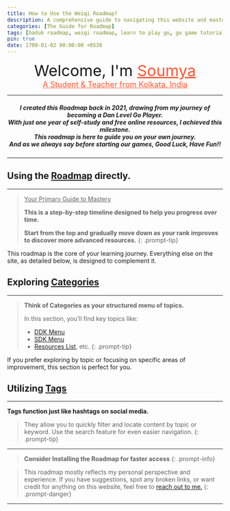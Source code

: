 ```yaml
---
title: How to Use the Weiqi Roadmap?
description: A comprehensive guide to navigating this website and mastering the game of Go.
categories: [The Guide for Roadmap]
tags: [baduk roadmap, weiqi roadmap, learn to play go, go game tutorial, the surrounding game]
pin: true
date: 1700-01-02 00:00:00 +0530
---
```


<div style="text-align: center">
  <div style="font-size: 36px">
    Welcome, I'm <a href="https://soumyak4.in/Experiences" style="color: #FF5733;"> Soumya</a> <br>
  </div>
  <u style="font-size: 18px; color: #FF5733;">
    A Student & Teacher from Kolkata, India 
  </u>
</div>
<hr>

<h5 style="text-align: center">
I created this Roadmap back in 2021, drawing from my journey of becoming a Dan Level Go Player. <br>
With just one year of self-study and free online resources, I achieved this milestone. <br>
This roadmap is here to guide you on your own journey. <br>
<b>And as we always say before starting our games, Good Luck, Have Fun!!</b>
</h5>  
<hr>

## Using the [Roadmap](/roadmap) directly.

---

> <u>Your Primary Guide to Mastery</u>
> 
> **This is a step-by-step timeline designed to help you progress over time.**
> 
> **Start from the top and gradually move down as your rank improves to discover more advanced resources.**
{: .prompt-tip} 

This roadmap is the core of your learning journey. Everything else on the site, as detailed below, is designed to complement it.

## Exploring [Categories](/categories)

---

> **Think of Categories as your structured menu of topics.**
> 
> In this section, you’ll find key topics like: <br>
> - [DDK Menu](/categories/ddk-menu) 
> - [SDK Menu](/categories/sdk-menu) 
> - [Resources List](/categories/the-online-resources), etc.
{: .prompt-tip}

If you prefer exploring by topic or focusing on specific areas of improvement, this section is perfect for you.

## Utilizing [Tags](/tags)

---

**Tags function just like hashtags on social media.**<br>
> They allow you to quickly filter and locate content by topic or keyword.
> Use the search feature for even easier navigation.
{: .prompt-tip}

---

> **Consider Installing the Roadmap for faster access**
{: .prompt-info}

> This roadmap mostly reflects my personal perspective and experience. 
> If you have suggestions, spot any broken links, or want credit for anything on this website, feel free to <a href='https://t.me/SoumyaK4/' target="_blank">reach out to me.</a>
{: .prompt-danger}

<hr>

<script src="/assets/js/pwa-install.js" defer></script>